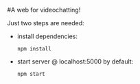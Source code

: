#A web for videochatting!

Just two steps are needed:

* install dependencies:

    `npm install`

* start server @ localhost:5000 by default:

    `npm start`